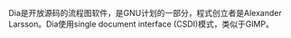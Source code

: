 
Dia是开放源码的流程图软件，是GNU计划的一部分，程式创立者是Alexander Larsson。Dia使用single document interface (CSDI)模式，类似于GIMP。
